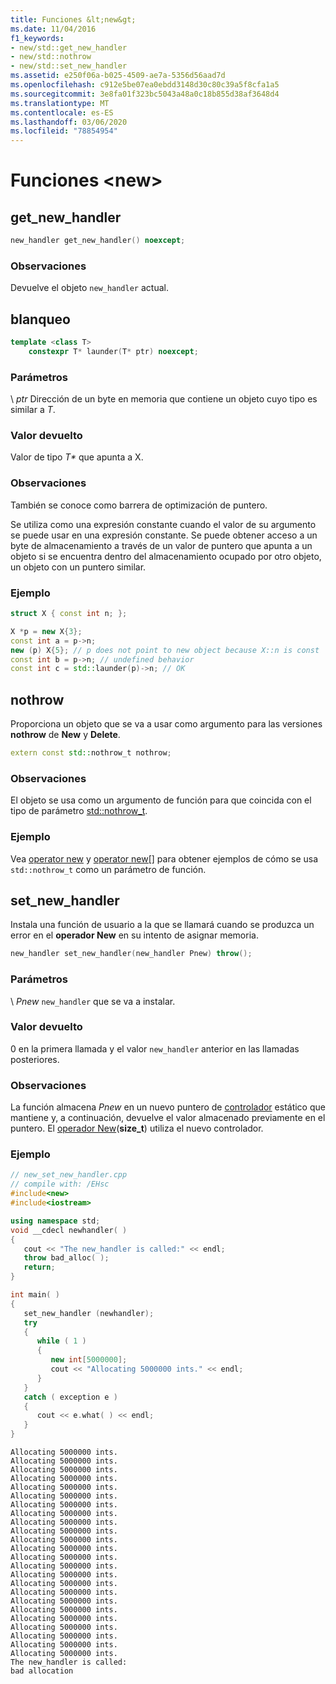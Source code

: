 ```yaml
---
title: Funciones &lt;new&gt;
ms.date: 11/04/2016
f1_keywords:
- new/std::get_new_handler
- new/std::nothrow
- new/std::set_new_handler
ms.assetid: e250f06a-b025-4509-ae7a-5356d56aad7d
ms.openlocfilehash: c912e5be07ea0ebdd3148d30c80c39a5f8cfa1a5
ms.sourcegitcommit: 3e8fa01f323bc5043a48a0c18b855d38af3648d4
ms.translationtype: MT
ms.contentlocale: es-ES
ms.lasthandoff: 03/06/2020
ms.locfileid: "78854954"
---
```

# <a name="ltnewgt-functions"></a>Funciones &lt;new&gt;

## <a name="get_new_handler"></a>get_new_handler

```cpp
new_handler get_new_handler() noexcept;
```

### <a name="remarks"></a>Observaciones

Devuelve el objeto `new_handler` actual.

## <a name="launder"></a>blanqueo

```cpp
template <class T>
    constexpr T* launder(T* ptr) noexcept;
```

### <a name="parameters"></a>Parámetros

\ *ptr*
Dirección de un byte en memoria que contiene un objeto cuyo tipo es similar a *T*.

### <a name="return-value"></a>Valor devuelto

Valor de tipo *T\** que apunta a X.

### <a name="remarks"></a>Observaciones

También se conoce como barrera de optimización de puntero.

Se utiliza como una expresión constante cuando el valor de su argumento se puede usar en una expresión constante. Se puede obtener acceso a un byte de almacenamiento a través de un valor de puntero que apunta a un objeto si se encuentra dentro del almacenamiento ocupado por otro objeto, un objeto con un puntero similar.

### <a name="example"></a>Ejemplo

```cpp
struct X { const int n; };

X *p = new X{3};
const int a = p->n;
new (p) X{5}; // p does not point to new object because X::n is const
const int b = p->n; // undefined behavior
const int c = std::launder(p)->n; // OK
```

## <a name="nothrow"></a>nothrow

Proporciona un objeto que se va a usar como argumento para las versiones **nothrow** de **New** y **Delete**.

```cpp
extern const std::nothrow_t nothrow;
```

### <a name="remarks"></a>Observaciones

El objeto se usa como un argumento de función para que coincida con el tipo de parámetro [std::nothrow_t](../standard-library/nothrow-t-structure.md).

### <a name="example"></a>Ejemplo

Vea [operator new](../standard-library/new-operators.md#op_new) y [operator new&#91;&#93;](../standard-library/new-operators.md#op_new_arr) para obtener ejemplos de cómo se usa `std::nothrow_t` como un parámetro de función.

## <a name="set_new_handler"></a>set_new_handler

Instala una función de usuario a la que se llamará cuando se produzca un error en el **operador New** en su intento de asignar memoria.

```cpp
new_handler set_new_handler(new_handler Pnew) throw();
```

### <a name="parameters"></a>Parámetros

\ *Pnew*
`new_handler` que se va a instalar.

### <a name="return-value"></a>Valor devuelto

0 en la primera llamada y el valor `new_handler` anterior en las llamadas posteriores.

### <a name="remarks"></a>Observaciones

La función almacena *Pnew* en un nuevo puntero de [controlador](../standard-library/new-typedefs.md#new_handler) estático que mantiene y, a continuación, devuelve el valor almacenado previamente en el puntero. El [operador New](../standard-library/new-operators.md#op_new)(**size_t**) utiliza el nuevo controlador.

### <a name="example"></a>Ejemplo

```cpp
// new_set_new_handler.cpp
// compile with: /EHsc
#include<new>
#include<iostream>

using namespace std;
void __cdecl newhandler( )
{
   cout << "The new_handler is called:" << endl;
   throw bad_alloc( );
   return;
}

int main( )
{
   set_new_handler (newhandler);
   try
   {
      while ( 1 )
      {
         new int[5000000];
         cout << "Allocating 5000000 ints." << endl;
      }
   }
   catch ( exception e )
   {
      cout << e.what( ) << endl;
   }
}
```

```Output
Allocating 5000000 ints.
Allocating 5000000 ints.
Allocating 5000000 ints.
Allocating 5000000 ints.
Allocating 5000000 ints.
Allocating 5000000 ints.
Allocating 5000000 ints.
Allocating 5000000 ints.
Allocating 5000000 ints.
Allocating 5000000 ints.
Allocating 5000000 ints.
Allocating 5000000 ints.
Allocating 5000000 ints.
Allocating 5000000 ints.
Allocating 5000000 ints.
Allocating 5000000 ints.
Allocating 5000000 ints.
Allocating 5000000 ints.
Allocating 5000000 ints.
Allocating 5000000 ints.
Allocating 5000000 ints.
Allocating 5000000 ints.
Allocating 5000000 ints.
Allocating 5000000 ints.
The new_handler is called:
bad allocation
```
